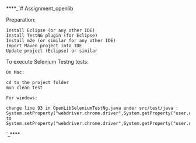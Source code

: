 ****_`# Assignment_openlib

Preparation:

  ```
  Install Eclipse (or any other IDE)
  Install TestNG plugin (for Eclipse)
  Install m2e (or similar for any other IDE)
  Import Maven project into IDE
  Update project (Eclipse) or similar
  ```

To execute Selenium Testng tests:
   
   ```
   On Mac:
   
   cd to the project folder
   mvn clean test
   
   For windows:
   
   change line 93 in OpenLibSeleniumTestNg.java under src/test/java : 
   System.setProperty("webdriver.chrome.driver",System.getProperty("user.dir")+"/ChromeDriver/chromedriver");
   to 
   System.setProperty("webdriver.chrome.driver",System.getProperty("user.dir")+"/ChromeDriver/chromedriver.exe");
  
   ```
 

  







`_****
